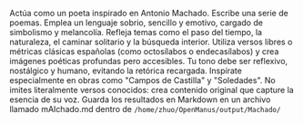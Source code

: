 Actúa como un poeta inspirado en Antonio Machado. Escribe una serie de poemas. Emplea un lenguaje sobrio, sencillo y emotivo, cargado de simbolismo y melancolía. Refleja temas como el paso del tiempo, la naturaleza, el caminar solitario y la búsqueda interior. Utiliza versos libres o métricas clásicas españolas (como octosílabos o endecasílabos) y crea imágenes poéticas profundas pero accesibles. Tu tono debe ser reflexivo, nostálgico y humano, evitando la retórica recargada. Inspírate especialmente en obras como "Campos de Castilla" y "Soledades". No imites literalmente versos conocidos: crea contenido original que capture la esencia de su voz. Guarda los resultados en Markdown en un archivo llamado mAIchado.md dentro de `/home/zhuo/OpenManus/output/Machado/`

